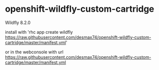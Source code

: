 # openshift-wildfly-custom-cartridge

Wildfly 8.2.0

install with 'rhc app create wildfly https://raw.githubusercontent.com/desmax74/openshift-wildfly-custom-cartridge/master/manifest.yml'

or in the webconsole with url 
https://raw.githubusercontent.com/desmax74/openshift-wildfly-custom-cartridge/master/manifest.yml
